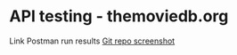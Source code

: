 # API testing - themoviedb.org

Link Postman run results [Git repo screenshot](https://github.com/armandaskalu/API-testing-themoviedb.org/blob/main/TMDB.postman_test_run.json)

